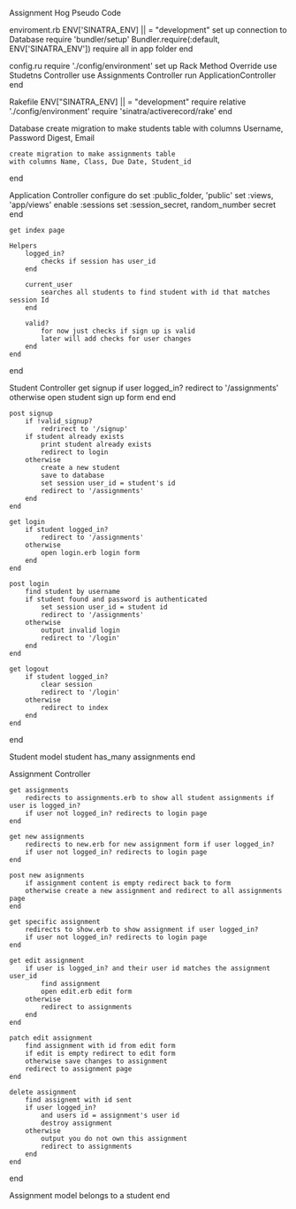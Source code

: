 Assignment Hog Pseudo Code

enviroment.rb
	ENV['SINATRA_ENV] || = "development"
	set up connection to Database
	require 'bundler/setup'
	Bundler.require(:default, ENV['SINATRA_ENV'])
	require all in app folder
end

config.ru
	require './config/environment'
	set up Rack Method Override
	use Studetns Controller
	use Assignments Controller
	run ApplicationController
end

Rakefile
	ENV["SINATRA_ENV] || = "development"
	require relative './config/environment'
	require 'sinatra/activerecord/rake'
end

Database
	create migration to make students table
	with columns Username, Password Digest, Email

	create migration to make assignments table
	with columns Name, Class, Due Date, Student_id
end

Application Controller
	 configure do
    		set :public_folder, 'public'
    		set :views, 'app/views'
    		enable :sessions
    		set :session_secret, random_number secret
	end

	get index page

	Helpers
		logged_in?
			checks if session has user_id	
		end
		
		current_user
			searches all students to find student with id that matches session Id
		end
		
		valid?
			for now just checks if sign up is valid
			later will add checks for user changes 		
		end
	end

end


Student Controller 
	get signup 
		if user logged_in?
			redirect to '/assignments'
		otherwise
			open student sign up form
		end
	end
	
	post signup 	
		if !valid_signup?
			redrirect to '/signup'
		if student already exists
			print student already exists
			redirect to login			
		otherwise
			create a new student
			save to database
			set session user_id = student's id
			redirect to '/assignments'
		end
	end

	get login
		if student logged_in?
			redirect to '/assignments'
		otherwise
			open login.erb login form	
		end
	end

	post login
		find student by username
		if student found and password is authenticated
			set session user_id = student id
			redirect to '/assignments'
		otherwise
			output invalid login 
			redirect to '/login'
		end
	end

	get logout
		if student logged_in?
			clear session
			redirect to '/login'
		otherwise
			redirect to index
		end
	end
end

Student model 
	student has_many assignments
end

Assignment Controller
	
	get assignments
		redirects to assignments.erb to show all student assignments if user is logged_in?
		if user not logged_in? redirects to login page 
	end

	get new assignments
		redirects to new.erb for new assignment form if user logged_in?
		if user not logged_in? redirects to login page
	end
	
	post new asignments
		if assignment content is empty redirect back to form
		otherwise create a new assignment and redirect to all assignments page
	end
	
	get specific assignment
		redirects to show.erb to show assignment if user logged_in?
		if user not logged_in? redirects to login page	
	end

	get edit assignment
		if user is logged_in? and their user id matches the assignment user_id
			find assignment
			open edit.erb edit form
		otherwise 
			redirect to assignments
		end
	end

	patch edit assignment
		find assignment with id from edit form
		if edit is empty redirect to edit form
		otherwise save changes to assignment
		redirect to assignment page
	end

	delete assignment
		find assignemt with id sent
		if user logged_in?
			and users id = assignment's user id
			destroy assignment
		otherwise
			output you do not own this assignment
			redirect to assignments
		end
	end
end

Assignment model
	belongs to a student
end



		
	
	
	


	
